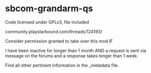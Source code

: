 # sbcom-grandarm-qs

Code licensed under GPLv3, file included

community.playstarbound.com/threads/124193/

Consider permission granted to take over this mod IF

I have been inactive for longer than 1 month
AND
a request is sent via message on the forums and a response takes longer than 1 week.

Find all other pertinent information in the _metadata file.

